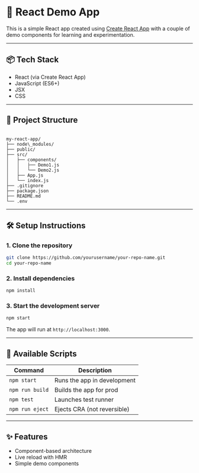 # 🚀 React Demo App

This is a simple React app created using [Create React App](https://create-react-app.dev/) with a couple of demo components for learning and experimentation.

---

## 📦 Tech Stack

- React (via Create React App)
- JavaScript (ES6+)
- JSX
- CSS

---

## 📁 Project Structure

```

my-react-app/
├── node\_modules/
├── public/
├── src/
│   ├── components/
│   │   ├── Demo1.js
│   │   └── Demo2.js
│   ├── App.js
│   └── index.js
├── .gitignore
├── package.json
├── README.md
└── .env

````

---

## 🛠️ Setup Instructions

### 1. Clone the repository
```bash
git clone https://github.com/yourusername/your-repo-name.git
cd your-repo-name
````

### 2. Install dependencies

```bash
npm install
```

### 3. Start the development server

```bash
npm start
```

The app will run at `http://localhost:3000`.

---

## 🧩 Available Scripts

| Command         | Description                 |
| --------------- | --------------------------- |
| `npm start`     | Runs the app in development |
| `npm run build` | Builds the app for prod     |
| `npm test`      | Launches test runner        |
| `npm run eject` | Ejects CRA (not reversible) |

---

## ✨ Features

* Component-based architecture
* Live reload with HMR
* Simple demo components

